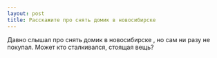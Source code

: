 ```yaml
---
layout: post 
title: Расскажите про снять домик в новосибирске 
--- 
```

Давно слышал про снять домик в новосибирске , но сам ни разу не покупал. Может кто сталкивался, стоящая вещь?